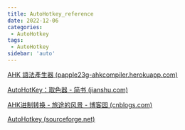 ```yaml
---
title: AutoHotkey_reference
date: 2022-12-06
categories:
 - AutoHotkey
tags:
 - AutoHotkey
sidebar: 'auto'
---
```


[AHK 語法產生器 (papple23g-ahkcompiler.herokuapp.com)](https://papple23g-ahkcompiler.herokuapp.com/ahktool)

[AutoHotKey：取色器 - 简书 (jianshu.com)](https://www.jianshu.com/p/30af28c59734)

[AHK进制转换 - 旅途的风景 - 博客园 (cnblogs.com)](https://www.cnblogs.com/easysky/p/8669006.html)

[AutoHotkey (sourceforge.net)](https://ahkcn.sourceforge.net/docs/AutoHotkey.htm)